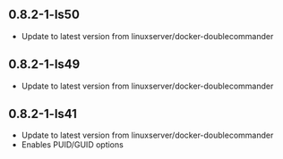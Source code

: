 
## 0.8.2-1-ls50
- Update to latest version from linuxserver/docker-doublecommander

## 0.8.2-1-ls49
- Update to latest version from linuxserver/docker-doublecommander

## 0.8.2-1-ls41
- Update to latest version from linuxserver/docker-doublecommander
- Enables PUID/GUID options
